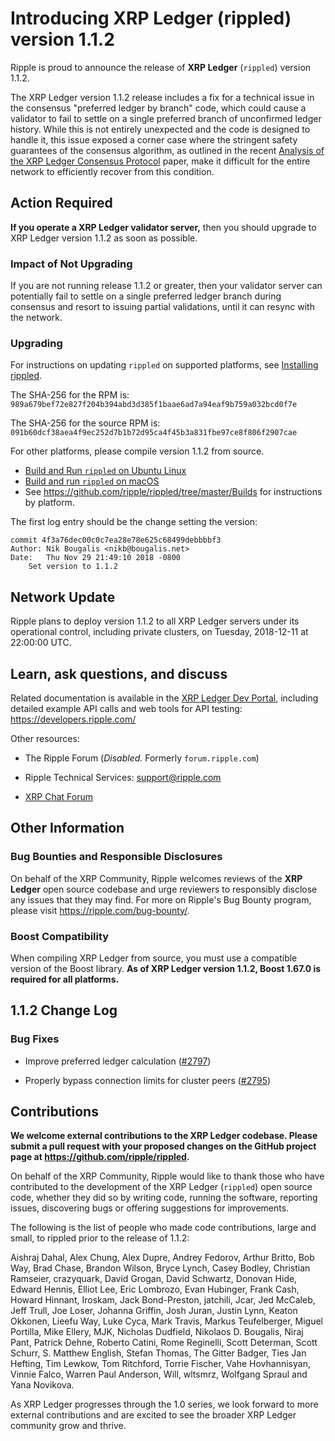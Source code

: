 # Introducing XRP Ledger (rippled) version 1.1.2

Ripple is proud to announce the release of **XRP Ledger** (`rippled`) version 1.1.2.

The XRP Ledger version 1.1.2 release includes a fix for a technical issue in the consensus "preferred ledger by branch" code, which could cause a validator to fail to settle on a single preferred branch of unconfirmed ledger history.  While this is not entirely unexpected and the code is designed to handle it, this issue exposed a corner case where the stringent safety guarantees of the consensus algorithm, as outlined in the recent [Analysis of the XRP Ledger Consensus Protocol](https://arxiv.org/abs/1802.07242) paper, make it difficult for the entire network to efficiently recover from this condition.

<!-- BREAK -->

## Action Required

**If you operate a XRP Ledger validator server,** then you should upgrade to XRP Ledger version 1.1.2 as soon as possible.

### Impact of Not Upgrading

If you are not running release 1.1.2 or greater, then your validator server can potentially fail to settle on a single preferred ledger branch during consensus and resort to issuing partial validations, until it can resync with the network.

### Upgrading

For instructions on updating `rippled` on supported platforms, see [Installing rippled](https://developers.ripple.com/install-rippled.html).

The SHA-256 for the RPM is: `989a679bef72e827f204b394abd3d385f1baae6ad7a94eaf9b759a032bcd0f7e`

The SHA-256 for the source RPM is: `091b60dcf38aea4f9ec252d7b1b72d95ca4f45b3a831fbe97ce8f806f2907cae`

For other platforms, please compile version 1.1.2 from source.

- [Build and Run `rippled` on Ubuntu Linux](https://developers.ripple.com/build-run-rippled-ubuntu.html)
- [Build and run `rippled` on macOS](https://developers.ripple.com/build-run-rippled-macos.html)
- See <https://github.com/ripple/rippled/tree/master/Builds> for instructions by platform.

The first log entry should be the change setting the version:

```text
commit 4f3a76dec00c0c7ea28e78e625c68499debbbbf3
Author: Nik Bougalis <nikb@bougalis.net>
Date:   Thu Nov 29 21:49:10 2018 -0800
	Set version to 1.1.2
```

## Network Update

Ripple plans to deploy version 1.1.2 to all XRP Ledger servers under its operational control, including private clusters, on Tuesday, 2018-12-11 at 22:00:00 UTC.

## Learn, ask questions, and discuss

Related documentation is available in the [XRP Ledger Dev Portal](https://developers.ripple.com/), including detailed example API calls and web tools for API testing: <https://developers.ripple.com/>

Other resources:

* The Ripple Forum (_Disabled._ Formerly `forum.ripple.com`)

* Ripple Technical Services: <support@ripple.com>

* [XRP Chat Forum](http://www.xrpchat.com/)

## Other Information

### Bug Bounties and Responsible Disclosures

On behalf of the XRP Community, Ripple welcomes reviews of the **XRP Ledger** open source codebase and urge reviewers to responsibly disclose any issues that they may find. For more on Ripple's Bug Bounty program, please visit <https://ripple.com/bug-bounty/>.

### Boost Compatibility

When compiling XRP Ledger from source, you must use a compatible version of the Boost library. **As of XRP Ledger version 1.1.2, Boost 1.67.0 is required for all platforms.**

## 1.1.2 Change Log

### Bug Fixes

* Improve preferred ledger calculation ([#2797](https://github.com/ripple/rippled/pull/2797/commits/bd2a38f5844ce824c02cce1ed97e9cf0cd04c019))

* Properly bypass connection limits for cluster peers ([#2795](https://github.com/ripple/rippled/pull/2797/commits/61f443e3bbf3bf1f6e13f3ef25bb5fc60fe85078))

## Contributions

**We welcome external contributions to the XRP Ledger codebase. Please submit a pull request with your proposed changes on the GitHub project page at <https://github.com/ripple/rippled>.**

On behalf of the XRP Community, Ripple would like to thank those who have contributed to the development of the XRP Ledger (`rippled`) open source code, whether they did so by writing code, running the software, reporting issues, discovering bugs or offering suggestions for improvements.

The following is the list of people who made code contributions, large and small, to rippled prior to the release of 1.1.2:

Aishraj Dahal, Alex Chung, Alex Dupre, Andrey Fedorov, Arthur Britto, Bob Way, Brad Chase, Brandon Wilson, Bryce Lynch, Casey Bodley, Christian Ramseier, crazyquark, David Grogan, David Schwartz, Donovan Hide, Edward Hennis, Elliot Lee, Eric Lombrozo, Evan Hubinger, Frank Cash, Howard Hinnant, Iroskam, Jack Bond-Preston, jatchili, Jcar, Jed McCaleb, Jeff Trull, Joe Loser, Johanna Griffin, Josh Juran, Justin Lynn, Keaton Okkonen, Lieefu Way, Luke Cyca, Mark Travis, Markus Teufelberger, Miguel Portilla, Mike Ellery, MJK, Nicholas Dudfield, Nikolaos D. Bougalis, Niraj Pant, Patrick Dehne, Roberto Catini, Rome Reginelli, Scott Determan, Scott Schurr, S. Matthew English, Stefan Thomas, The Gitter Badger, Ties Jan Hefting, Tim Lewkow, Tom Ritchford, Torrie Fischer, Vahe Hovhannisyan, Vinnie Falco, Warren Paul Anderson, Will, wltsmrz, Wolfgang Spraul and Yana Novikova.

As XRP Ledger progresses through the 1.0 series, we look forward to more external contributions and are excited to see the broader XRP Ledger community grow and thrive.
